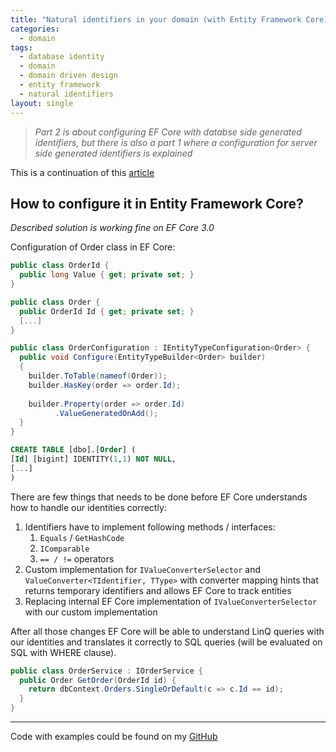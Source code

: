 ```yaml
---
title: "Natural identifiers in your domain (with Entity Framework Core) - part 2"
categories:
  - domain
tags:
  - database identity
  - domain
  - domain driven design
  - entity framework
  - natural identifiers
layout: single
---
```


> *Part 2 is about configuring EF Core with databse side generated identifiers, but there is also a part 1 where a configuration for server side generated identifiers is explained*

This is a continuation of this [article](/domain/natural-identifiers-with-entity-framework-core-part-1/) 

## How to configure it in Entity Framework Core?

*Described solution is working fine on EF Core 3.0*

Configuration of Order class in EF Core:

```csharp
public class OrderId {
  public long Value { get; private set; }
}

public class Order {
  public OrderId Id { get; private set; }
  [...]
}

public class OrderConfiguration : IEntityTypeConfiguration<Order> {
  public void Configure(EntityTypeBuilder<Order> builder)
  {
    builder.ToTable(nameof(Order));
    builder.HasKey(order => order.Id);
        
    builder.Property(order => order.Id)
          .ValueGeneratedOnAdd();
  }
}

```
```sql
CREATE TABLE [dbo].[Order] (
[Id] [bigint] IDENTITY(1,1) NOT NULL,
[...]
)
```

There are few things that needs to be done before EF Core understands how to handle our identities correctly:

1. Identifiers have to implement following methods / interfaces:
    1. `Equals` / `GetHashCode`
    2. `IComparable`
    3. `== / !=` operators
2. Custom implementation for `IValueConverterSelector` and `ValueConverter<TIdentifier, TType>` with converter mapping hints that returns temporary identifiers and allows EF Core to track entities
3. Replacing internal EF Core implementation of `IValueConverterSelector` with our custom implementation

After all those changes EF Core will be able to understand LinQ queries with our identities and translates it correctly to SQL queries (will be evaluated on SQL with WHERE clause).

```csharp
public class OrderService : IOrderService {
  public Order GetOrder(OrderId id) {
    return dbContext.Orders.SingleOrDefault(c => c.Id == id);
  }
}
```

---

Code with examples could be found on my [GitHub](https://github.com/sygnowskip/sygnowskip.github.io/tree/master/sources/2019-11-03-natural-identifiers-with-entity-framework-core)